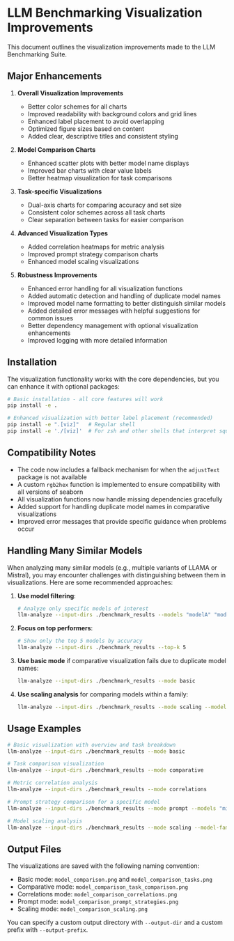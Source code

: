 # LLM Benchmarking Visualization Improvements

This document outlines the visualization improvements made to the LLM Benchmarking Suite.

## Major Enhancements

1. **Overall Visualization Improvements**
   - Better color schemes for all charts
   - Improved readability with background colors and grid lines
   - Enhanced label placement to avoid overlapping
   - Optimized figure sizes based on content
   - Added clear, descriptive titles and consistent styling

2. **Model Comparison Charts**
   - Enhanced scatter plots with better model name displays
   - Improved bar charts with clear value labels
   - Better heatmap visualization for task comparisons

3. **Task-specific Visualizations**
   - Dual-axis charts for comparing accuracy and set size
   - Consistent color schemes across all task charts
   - Clear separation between tasks for easier comparison

4. **Advanced Visualization Types**
   - Added correlation heatmaps for metric analysis
   - Improved prompt strategy comparison charts
   - Enhanced model scaling visualizations

5. **Robustness Improvements**
   - Enhanced error handling for all visualization functions
   - Added automatic detection and handling of duplicate model names
   - Improved model name formatting to better distinguish similar models
   - Added detailed error messages with helpful suggestions for common issues
   - Better dependency management with optional visualization enhancements
   - Improved logging with more detailed information

## Installation

The visualization functionality works with the core dependencies, but you can enhance it with optional packages:

```bash
# Basic installation - all core features will work
pip install -e .

# Enhanced visualization with better label placement (recommended)
pip install -e ".[viz]"   # Regular shell
pip install -e './[viz]'  # For zsh and other shells that interpret square brackets
```

## Compatibility Notes

- The code now includes a fallback mechanism for when the `adjustText` package is not available
- A custom `rgb2hex` function is implemented to ensure compatibility with all versions of seaborn
- All visualization functions now handle missing dependencies gracefully
- Added support for handling duplicate model names in comparative visualizations
- Improved error messages that provide specific guidance when problems occur

## Handling Many Similar Models

When analyzing many similar models (e.g., multiple variants of LLAMA or Mistral), you may encounter challenges with distinguishing between them in visualizations. Here are some recommended approaches:

1. **Use model filtering**:
   ```bash
   # Analyze only specific models of interest
   llm-analyze --input-dirs ./benchmark_results --models "modelA" "modelB" "modelC"
   ```

2. **Focus on top performers**:
   ```bash
   # Show only the top 5 models by accuracy
   llm-analyze --input-dirs ./benchmark_results --top-k 5
   ```

3. **Use basic mode** if comparative visualization fails due to duplicate model names:
   ```bash
   llm-analyze --input-dirs ./benchmark_results --mode basic
   ```

4. **Use scaling analysis** for comparing models within a family:
   ```bash
   llm-analyze --input-dirs ./benchmark_results --mode scaling --model-family mistral --model-sizes 7B 8x7B 8x22B
   ```

## Usage Examples

```bash
# Basic visualization with overview and task breakdown
llm-analyze --input-dirs ./benchmark_results --mode basic

# Task comparison visualization
llm-analyze --input-dirs ./benchmark_results --mode comparative

# Metric correlation analysis
llm-analyze --input-dirs ./benchmark_results --mode correlations

# Prompt strategy comparison for a specific model
llm-analyze --input-dirs ./benchmark_results --mode prompt --models "mistral-7b"

# Model scaling analysis
llm-analyze --input-dirs ./benchmark_results --mode scaling --model-family llama --model-sizes 7B 13B 70B
```

## Output Files

The visualizations are saved with the following naming convention:

- Basic mode: `model_comparison.png` and `model_comparison_tasks.png`
- Comparative mode: `model_comparison_task_comparison.png`
- Correlations mode: `model_comparison_correlations.png`
- Prompt mode: `model_comparison_prompt_strategies.png`
- Scaling mode: `model_comparison_scaling.png`

You can specify a custom output directory with `--output-dir` and a custom prefix with `--output-prefix`.

